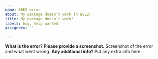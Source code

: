 ```yaml
---
name: BEE2 error
about: My package doesn't work in BEE2!
title: My package doesn't work!
labels: bug, help wanted
assignees: ''

---
```


**What is the error? Please provide a screenshot.**
Screenshot of the error and what went wrong.
**Any additional info?**
Put any extra info here
